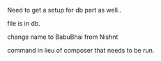 

Need to get a setup for db part as well.. 

file is in db. 

change name to BabuBhai from Nishnt 


command in lieu of composer that needs to be run. 

